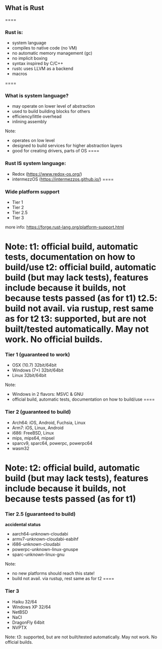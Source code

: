 ## What is Rust
====


### Rust is:
* system language
* compiles to native code (no VM)
* no automatic memory management (gc)
* no implicit boxing
* syntax inspired by C/C++
* rustc uses LLVM as a backend
* macros

====

### What is system language?

* may operate on lower level of abstraction
* used to build building blocks for others
* efficiency/little overhead
* inlining assembly


Note:
* operates on low level
* designed to build services for higher abstraction layers
* good for creating drivers, parts of OS
====


### Rust IS system language:

* Redox (https://www.redox-os.org/)
* intermezzOS (https://intermezzos.github.io/)
====


### Wide platform support

 - Tier 1 
 - Tier 2
 - Tier 2.5
 - Tier 3

more info: https://forge.rust-lang.org/platform-support.html

Note:
t1: official build, automatic tests, documentation on how to build/use
t2: official build, automatic build (but may lack tests), features include because it builds, not because tests passed (as for t1)
t2.5: build not avail. via rustup, rest same as for t2
t3: supported, but are not built/tested automatically. May not work. No official builds.
====


### Tier 1 (guaranteed to work)

* OSX (10.7) 32bit/64bit
* Windows (7+) 32bit/64bit
* Linux 32bit/64bit

Note:
* Windows in 2 flavors: MSVC & GNU
* official build, automatic tests, documentation on how to build/use
====


### Tier 2 (guaranteed to build)

* Arch64: iOS, Android, Fuchsia, Linux
* Arm7: iOS, Linux, Android
* i686: FreeBSD, Linux
* mips, mips64, mipsel
* sparcv9, sparc64, powerpc, powerpc64
* wasm32

Note:
t2: official build, automatic build (but may lack tests), features include because it builds, not because tests passed (as for t1)
====


### Tier 2.5 (guaranteed to build)

**accidental status**
* aarch64-unknown-cloudabi
* armv7-unknown-cloudabi-eabihf
* i686-unknown-cloudabi
* powerpc-unknown-linux-gnuspe
* sparc-unknown-linux-gnu

Note: 
* no new platforms should reach this state!
* build not avail. via rustup, rest same as for t2
====


### Tier 3 

* Haiku 32/64
* Windows XP 32/64
* NetBSD
* NaCl
* DragonFly 64bit
* NVPTX

Note:
t3: supported, but are not built/tested automatically. May not work. No official builds.
